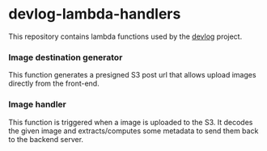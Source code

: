 # devlog-lambda-handlers

This repository contains lambda functions used by the [devlog](https://github.com/AcrylicShrimp/devlog) project.

### Image destination generator

This function generates a presigned S3 post url that allows upload images directly from the front-end.

### Image handler

This function is triggered when a image is uploaded to the S3. It decodes the given image and extracts/computes some metadata to send them back to the backend server.
